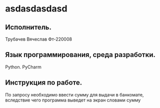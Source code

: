 # asdasdasdasd

## Исполнитель.
Трубачев Вячеслав
Фт-220008
## Язык программирования, среда разработки.
Python. PyCharm
## Инструкция по работе.
По запросу необходимо ввести сумму для выдачи в банкомате, вследствие чего программа выведет на экран словами сумму
